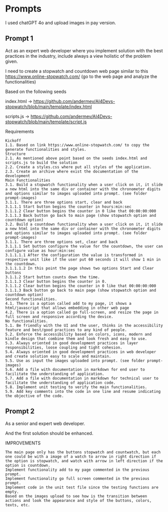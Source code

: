 # Prompts

I used chatGPT 4o and upload images in pay version.

## Prompt 1

Act as an expert web developer where you implement solution with the best practices in the industry, include always a view holistic of the problem given.

I need to create a stopwatch and countdown web page similar to this https://www.online-stopwatch.com/ (go to the web page and analyze the functionalities)

Based on the following seeds

index.html -> https://github.com/andermev/AI4Devs-stopwatch/blob/main/template/index.html

scripts.js -> https://github.com/andermev/AI4Devs-stopwatch/blob/main/template/script.js

Requirements

    Kickoff
    1.1. Based on link https://www.online-stopwatch.com/ to copy the generate functionalities and styles.
    Structure
    2.1. As mentioned above point based on the seeds index.html and scripts.js to build the solution
    2.2. Create a styles.css where put all styles of the application.
    2.3. Create an archive where exist the documentation of the development
    Main Functionalities
    3.1. Build a stopwatch functionality when a user click on it, it slide a new html into the same div or container with the chronometer digits and options similar to images uploaded into prompt. (see folder prompt-images) 
    3.1.1. There are three options start, clear and back
    3.1.1.1 Start button begins the counter in hours:min:sec
    3.1.1.2 Clear button begins the counter in 0 like that 00:00:00:000
    3.1.1.3 Back button go back to main page (show stopwatch option and countdown option)
    3.2. Build a countdown functionality when a user click on it, it slide a new html into the same div or container with the chronometer digits and options similar to images uploaded into prompt. (see folder prompt-images) 
    3.1.1. There are three options set, clear and back
    3.1.1.1 Set button configure the value for the countdown, the user can configure value as hour:min:sec
    3.1.1.1.1 After the configuration the value is transformed in respective unit like if the user put 60 seconds it will show 1 min in the countdown.
    3.1.1.1.2 In this point the page shows two options Start and Clear buttons
    3.1.1.2 Start button counts down the time.
    3.1.1.3 Clear button begins the counter in 0.
    3.1.1.2 Clear button begins the counter in 0 like that 00:00:00:000
    3.1.1.3 Back button go back to main page (show stopwatch option and countdown option)
    Second functionalities.
    4.1. There is a option called add to my page, it shows a html/javascript that allows embedding in other web page
    4.2. There is a option called go full-screen, and resize the page in full screen and responsive according the device.
    No functionalities.
    5.1. Be friendly with the UI and the user, thinks in the accessibility feature and best/good practices to any kind of people.
    5.2. Enforce the accessibility based on colors, icons, modern and kindle design that combine them and look fresh and easy to use.
    5.3. Always oriented in good development practices in layer responsibilities, loose coupling and tight cohesion.
    5.4. Always oriented in good development practices in web developer and create solution easy to scale and maintain.
    5.5. Use as input the images uploaded into prompt. (see folder prompt-images) 
    5.6. Add a file with documentation in markdown for end user to facilitate the understanding of application.
    5.7. Add a file with documentation in markdown for technical user to facilitate the understanding of application code.
    5.8. Implement unit testing to verify the main functionalities.
    5.9. Add key comments into the code in one line and resume indicating the objective of the code.

## Prompt 2

As a senior and expert web developer.

And the first solution should be enhanced.

IMPROVEMENTS

    The main page only has the buttons stopwatch and countwatch, but each one could be with a image of a watch to arrow in right direction if the option is stopwatch, and watch with arrow in left direction if the option is countdown.
    Implement functionality add to my page commented in the previous prompt.
    Implement functionality go full screen commented in the previous prompt.
    Implement code in the unit test file since the testing functions are empty.
    Based on the images upload to see how is the transition between actions and look the appearance and style of the buttons, colors, texts, etc.